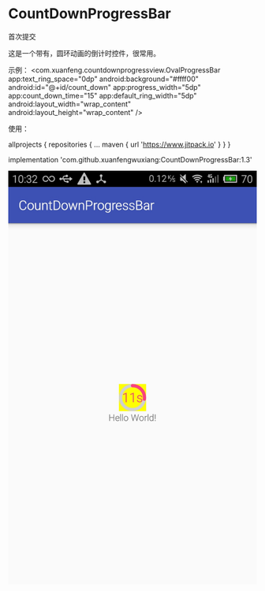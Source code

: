 # CountDownProgressBar
首次提交

这是一个带有，圆环动画的倒计时控件，很常用。

示例：
<com.xuanfeng.countdownprogressview.OvalProgressBar
        app:text_ring_space="0dp"
        android:background="#ffff00"
        android:id="@+id/count_down"
        app:progress_width="5dp"
        app:count_down_time="15"
        app:default_ring_width="5dp"
        android:layout_width="wrap_content"
        android:layout_height="wrap_content"
         />

使用：

allprojects {
		repositories {
			...
			maven { url 'https://www.jitpack.io' }
		}
	}

implementation 'com.github.xuanfengwuxiang:CountDownProgressBar:1.3'


![控件样子](https://github.com/xuanfengwuxiang/CountDownProgressBar/blob/master/photo/demo.png)
